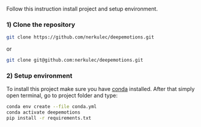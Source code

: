 Follow this instruction install project and setup environment.

### 1) Clone the repository
```bash
git clone https://github.com/nerkulec/deepemotions.git
```
or 
```bash
git clone git@github.com:nerkulec/deepemotions.git
```

### 2) Setup environment
To install this project make sure you have [conda](https://docs.anaconda.com/free/anaconda/install/) installed. After that simply open terminal, go to project folder and type:  

```bash
conda env create --file conda.yml
conda activate deepemotions
pip install -r requirements.txt
```

